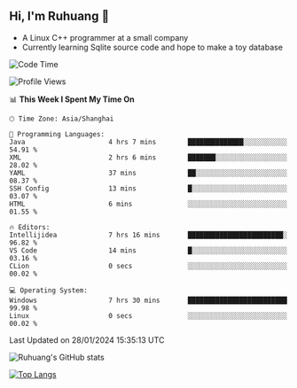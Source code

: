 ## Hi, I'm Ruhuang 👋

- A Linux C++ programmer at a small company
- Currently learning Sqlite source code and hope to make a toy database

<!--START_SECTION:waka-->
![Code Time](http://img.shields.io/badge/Code%20Time-71%20hrs%206%20mins-blue)

![Profile Views](http://img.shields.io/badge/Profile%20Views-2-blue)

📊 **This Week I Spent My Time On** 

```text
🕑︎ Time Zone: Asia/Shanghai

💬 Programming Languages: 
Java                     4 hrs 7 mins        ██████████████░░░░░░░░░░░   54.91 % 
XML                      2 hrs 6 mins        ███████░░░░░░░░░░░░░░░░░░   28.02 % 
YAML                     37 mins             ██░░░░░░░░░░░░░░░░░░░░░░░   08.37 % 
SSH Config               13 mins             █░░░░░░░░░░░░░░░░░░░░░░░░   03.07 % 
HTML                     6 mins              ░░░░░░░░░░░░░░░░░░░░░░░░░   01.55 % 

🔥 Editors: 
Intellijidea             7 hrs 16 mins       ████████████████████████░   96.82 % 
VS Code                  14 mins             █░░░░░░░░░░░░░░░░░░░░░░░░   03.16 % 
CLion                    0 secs              ░░░░░░░░░░░░░░░░░░░░░░░░░   00.02 % 

💻 Operating System: 
Windows                  7 hrs 30 mins       █████████████████████████   99.98 % 
Linux                    0 secs              ░░░░░░░░░░░░░░░░░░░░░░░░░   00.02 % 
```


 Last Updated on 28/01/2024 15:35:13 UTC
<!--END_SECTION:waka-->

![Ruhuang's GitHub stats](https://github-readme-stats.vercel.app/api?username=ruhuang2001&count_private=true&hide_title=true&show_icons=true&theme=vue)

[![Top Langs](https://github-readme-stats.vercel.app/api/top-langs/?username=ruhuang2001&layout=compact)](https://github.com/anuraghazra/github-readme-stats)
